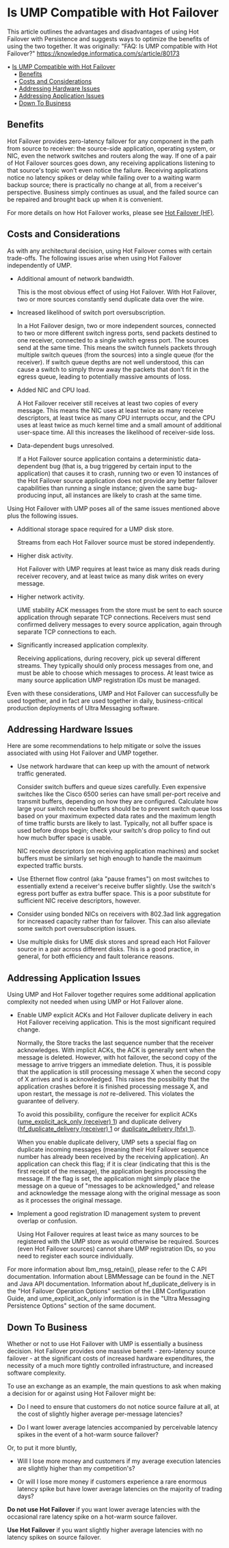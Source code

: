 # Is UMP Compatible with Hot Failover

This article outlines the advantages and disadvantages of using Hot Failover with Persistence and suggests ways to optimize the benefits of using the two together.
It was originally: "FAQ: Is UMP compatible with Hot Failover?" https://knowledge.informatica.com/s/article/80173

<!-- mdtoc-start -->
&bull; [Is UMP Compatible with Hot Failover](#is-ump-compatible-with-hot-failover)  
&nbsp;&nbsp;&nbsp;&nbsp;&bull; [Benefits](#benefits)  
&nbsp;&nbsp;&nbsp;&nbsp;&bull; [Costs and Considerations](#costs-and-considerations)  
&nbsp;&nbsp;&nbsp;&nbsp;&bull; [Addressing Hardware Issues](#addressing-hardware-issues)  
&nbsp;&nbsp;&nbsp;&nbsp;&bull; [Addressing Application Issues](#addressing-application-issues)  
&nbsp;&nbsp;&nbsp;&nbsp;&bull; [Down To Business](#down-to-business)  
<!-- TOC created by '/home/sford/bin/mdtoc.pl wiki/is-ump-compatible-with-hot-failover.md' (see https://github.com/fordsfords/mdtoc) -->
<!-- mdtoc-end -->

## Benefits

Hot Failover provides zero-latency failover for any component in the path from source to receiver: the source-side application, operating system, or NIC, even the network switches and routers along the way. If one of a pair of Hot Failover sources goes down, any receiving applications listening to that source's topic won't even notice the failure. Receiving applications notice no latency spikes or delay while failing over to a waiting warm backup source; there is practically no change at all, from a receiver's perspective. Business simply continues as usual, and the failed source can be repaired and brought back up when it is convenient.
 
For more details on how Hot Failover works, please see [Hot Failover (HF)](https://ultramessaging.github.io/currdoc/doc/Design/umfeatures.html#hotfailoverhf).          

## Costs and Considerations

As with any architectural decision, using Hot Failover comes with certain trade-offs. The following issues arise when using Hot Failover independently of UMP.  

* Additional amount of network bandwidth.

  This is the most obvious effect of using Hot Failover. With Hot Failover, two or more sources constantly send duplicate data over the wire.    

* Increased likelihood of switch port oversubscription.

  In a Hot Failover design, two or more independent sources, connected to two or more different switch ingress ports, send packets destined to one receiver, connected to a single switch egress port. The sources send at the same time. This means the switch funnels packets through multiple switch queues (from the sources) into a single queue (for the receiver). If switch queue depths are not well understood, this can cause a switch to simply throw away the packets that don't fit in the egress queue, leading to potentially massive amounts of loss.  

* Added NIC and CPU load.

  A Hot Failover receiver still receives at least two copies of every message. This means the NIC uses at least twice as many receive descriptors, at least twice as many CPU interrupts occur, and the CPU uses at least twice as much kernel time and a small amount of additional user-space time. All this increases the likelihood of receiver-side loss.

* Data-dependent bugs unresolved.

  If a Hot Failover source application contains a deterministic data-dependent bug (that is, a bug triggered by certain input to the application) that causes it to crash, running two or even 10 instances of the Hot Failover source application does not provide any better failover capabilities than running a single instance; given the same bug-producing input, all instances are likely to crash at the same time.
 
Using Hot Failover with UMP poses all of the same issues mentioned above plus the following issues.  

* Additional storage space required for a UMP disk store.

  Streams from each Hot Failover source must be stored independently.

* Higher disk activity.

  Hot Failover with UMP requires at least twice as many disk reads during receiver recovery, and at least twice as many disk writes on every message.

* Higher network activity.

  UME stability ACK messages from the store must be sent to each source application through separate TCP connections. Receivers must send confirmed delivery messages to every source application, again through separate TCP connections to each.

* Significantly increased application complexity.

  Receiving applications, during recovery, pick up several different streams. They typically should only process messages from one, and must be able to choose which messages to process. At least twice as many source application UMP registration IDs must be managed.
 
Even with these considerations, UMP and Hot Failover can successfully be used together, and in fact are used together in daily, business-critical production deployments of Ultra Messaging software.    

## Addressing Hardware Issues

Here are some recommendations to help mitigate or solve the issues associated with using Hot Failover and UMP together.  

* Use network hardware that can keep up with the amount of network traffic generated.

  Consider switch buffers and queue sizes carefully. Even expensive switches like the Cisco 6500 series can have small per-port receive and transmit buffers, depending on how they are configured. Calculate how large your switch receive buffers should be to prevent switch queue loss based on your maximum expected data rates and the maximum length of time traffic bursts are likely to last. Typically, not all buffer space is used before drops begin; check your switch's drop policy to find out how much buffer space is usable.

  NIC receive descriptors (on receiving application machines) and socket buffers must be similarly set high enough to handle the maximum expected traffic bursts.   

* Use Ethernet flow control (aka "pause frames") on most switches to essentially extend a receiver's receive buffer slightly. Use the switch's egress port buffer as extra buffer space. This is a poor substitute for sufficient NIC receive descriptors, however.

* Consider using bonded NICs on receivers with 802.3ad link aggregation for increased capacity rather than for failover. This can also alleviate some switch port oversubscription issues.

* Use multiple disks for UME disk stores and spread each Hot Failover source in a pair across different disks. This is a good practice, in general, for both efficiency and fault tolerance reasons.

## Addressing Application Issues

Using UMP and Hot Failover together requires some additional application complexity not needed when using UMP or Hot Failover alone.  

* Enable UMP explicit ACKs and Hot Failover duplicate delivery in each Hot Failover receiving application. This is the most significant required change.

  Normally, the Store tracks the last sequence number that the receiver acknowledges. With implicit ACKs, the ACK is generally sent when the message is deleted. However, with hot failover, the second copy of the message to arrive triggers an immediate deletion. Thus, it is possible that the application is still processing message X when the second copy of X arrives and is acknowledged. This raises the possibility that the application crashes before it is finished processing message X, and upon restart, the message is *not* re-delivered. This violates the guarantee of delivery.

  To avoid this possibility, configure the receiver for explicit ACKs ([ume_explicit_ack_only (receiver) 1](https://ultramessaging.github.io/currdoc/doc/Config/grpultramessagingpersistence.html#umeexplicitackonlyreceiver)) and duplicate delivery ([hf_duplicate_delivery (receiver) 1](https://ultramessaging.github.io/currdoc/doc/Config/grphotfailoveroperation.html#hfduplicatedeliveryreceiver) or [duplicate_delivery (hfx) 1](https://ultramessaging.github.io/currdoc/doc/Config/grphotfailoveroperation.html#duplicatedeliveryhfx)).

  When you enable duplicate delivery, UMP sets a special flag on duplicate incoming messages (meaning their Hot Failover sequence number has already been received by the receiving application). An application can check this flag; if it is clear (indicating that this is the first receipt of the message), the application begins processing the message. If the flag is set, the application might simply place the message on a queue of "messages to be acknowledged," and release and acknowledge the message along with the original message as soon as it processes the original message.
 
* Implement a good registration ID management system to prevent overlap or confusion.

  Using Hot Failover requires at least twice as many sources to be registered with the UMP store as would otherwise be required. Sources (even Hot Failover sources) cannot share UMP registration IDs, so you need to register each source individually.  

For more information about lbm_msg_retain(), please refer to the C API documentation. Information about LBMMessage can be found in the .NET and Java API documentation. Information about hf_duplicate_delivery is in the "Hot Failover Operation Options" section of the LBM Configuration Guide, and ume_explicit_ack_only information is in the "Ultra Messaging Persistence Options" section of the same document.    

## Down To Business

Whether or not to use Hot Failover with UMP is essentially a business decision. Hot Failover provides one massive benefit - zero-latency source failover - at the significant costs of increased hardware expenditures, the necessity of a much more tightly controlled infrastructure, and increased software complexity.

To use an exchange as an example, the main questions to ask when making a decision for or against using Hot Failover might be:

* Do I need to ensure that customers do not notice source failure at all, at the cost of slightly higher average per-message latencies?

* Do I want lower average latencies accompanied by perceivable latency spikes in the event of a hot-warm source failover?

Or, to put it more bluntly,

* Will I lose more money and customers if my average execution latencies are slightly higher than my competition's?

* Or will I lose more money if customers experience a rare enormous latency spike but have lower average latencies on the majority of trading days?

**Do not use Hot Failover** if you want lower average latencies with the occasional rare latency spike on a hot-warm source failover.  

**Use Hot Failover** if you want slightly higher average latencies with no latency spikes on source failover.
